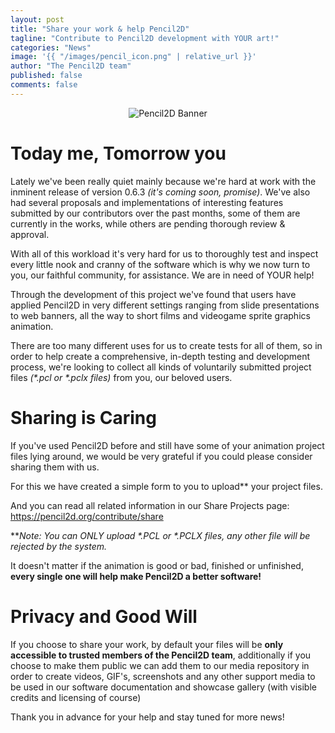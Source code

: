 ```yaml
---
layout: post
title: "Share your work & help Pencil2D"
tagline: "Contribute to Pencil2D development with YOUR art!"
categories: "News"
image: '{{ "/images/pencil_icon.png" | relative_url }}'
author: "The Pencil2D team"
published: false
comments: false
---
```


<div style="text-align: center;">
  <img style="display:inline-block;" src="{{ "/images/pencil2d_horizontal_banner_1024x256_trans.png" | relative_url }}" alt="Pencil2D Banner"><br>  
</div>

# Today me, Tomorrow you

Lately we've been really quiet mainly because we're hard at work with the inminent release of version 0.6.3 _(it's coming soon, promise)_. We've also had several proposals and implementations of interesting features submitted by our contributors over the past months, some of them are currently in the works, while others are pending thorough review & approval.

With all of this workload it's very hard for us to thoroughly test and inspect every little nook and cranny of the software which is why we now turn to you, our faithful community, for assistance. We are in need of YOUR help!

Through the development of this project we've found that users have applied Pencil2D in very different settings ranging from slide presentations to web banners, all the way to short films and videogame sprite graphics animation.

There are too many different uses for us to create tests for all of them, so in order to help create a comprehensive,  in-depth testing and development process, we're looking to collect all kinds of voluntarily submitted project files _(*.pcl or *.pclx files)_ from you, our beloved users.

# Sharing is Caring

If you've used Pencil2D before and still have some of your animation project files lying around, we would be very grateful if you could please consider sharing them with us.

For this we have created a simple form to you to upload** your project files.

And you can read all related information in our Share Projects page: https://pencil2d.org/contribute/share 

**_Note: You can ONLY upload *.PCL or *.PCLX files, any other file will be rejected by the system._

It doesn't matter if the animation is good or bad, finished or unfinished, **every single one will help make Pencil2D a better software!**

# Privacy and Good Will

If you choose to share your work, by default your files will be **only accessible to trusted members of the Pencil2D team**, additionally if you choose to make them public we can add them to our media repository in order to create videos, GIF's, screenshots and any other support media to be used in our software documentation and showcase gallery (with visible credits and licensing of course)

Thank you in advance for your help and stay tuned for more news!

